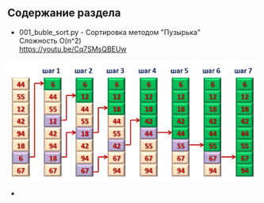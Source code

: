 ## Содержание раздела

+ 001_buble_sort.py - Сортировка методом "Пузырька"  
Сложность O(n^2)  
https://youtu.be/Cq7SMsQBEUw

![images Planet](src_img/001_bubble_sort.png)

+ 